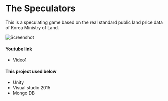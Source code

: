 # The Speculators

This is a speculating game based on the real standard public land price data of Korea Ministry of Land.

![Screenshot]()

#### Youtube link
* [Video1](https://youtu.be/n_SPKlUmoXw)

#### This project used below
* Unity
* Visual studio 2015  
* Mongo DB
